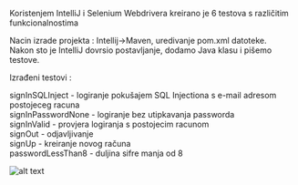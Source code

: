 Koristenjem IntelliJ i Selenium Webdrivera kreirano je 6 testova s različitim funkcionalnostima

Nacin izrade projekta :  Intellij->Maven, uredivanje pom.xml datoteke.  
Nakon sto je IntelliJ dovrsio postavljanje, dodamo Java klasu i pišemo testove.

Izrađeni testovi :

signInSQLInject - logiranje pokušajem SQL Injectiona s e-mail adresom postojeceg racuna   
signInPasswordNone - logiranje bez utipkavanja passworda  
signInValid - provjera logiranja s postojecim racunom  
signOut - odjavljivanje  
signUp - kreiranje novog računa  
passwordLessThan8 - duljina sifre manja od 8  
  
![alt text](https://i.ibb.co/P5wSjKC/Screenshot.png)
